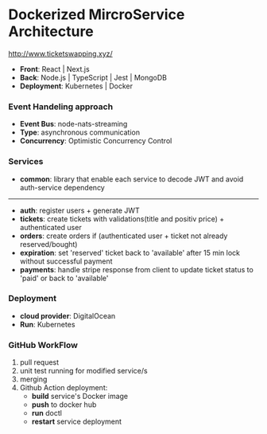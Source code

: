 <h1>Dockerized MircroService Architecture</h1>

http://www.ticketswapping.xyz/

- **Front**: React | Next.js
- **Back**: Node.js | TypeScript | Jest | MongoDB
- **Deployment**: Kubernetes | Docker

<h3>Event Handeling approach</h3>

- **Event Bus**: node-nats-streaming
- **Type**: asynchronous communication
- **Concurrency**: Optimistic Concurrency Control

<h3>Services</h3>

- **common**: library that enable each service to decode JWT and avoid auth-service dependency

---

- **auth**: register users + generate JWT
- **tickets**: create tickets with validations(title and positiv price) + authenticated user
- **orders**: create orders if (authenticated user + ticket not already reserved/bought)
- **expiration**: set 'reserved' ticket back to 'available' after 15 min lock without successful payment
- **payments**: handle stripe response from client to update ticket status to 'paid' or back to 'available'


<h3>Deployment</h3>

- **cloud provider**: DigitalOcean
- **Run**: Kubernetes

<h3>GitHub WorkFlow</h3>

1. pull request
2. unit test running for modified service/s
3. merging
4. Github Action deployment:
    - **build** service's Docker image
    - **push** to docker hub
    - **run** doctl
    - **restart** service deployment

